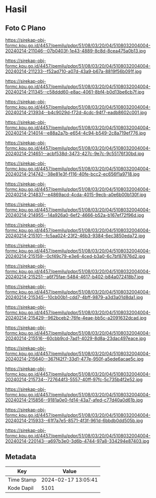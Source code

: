 # Hasil

## Foto C Plano

https://sirekap-obj-formc.kpu.go.id/4457/pemilu/pdpr/51/08/03/20/04/5108032004004-20240214-211046--07b0403f-1e43-4889-8c8d-8cea475a0b13.jpg

https://sirekap-obj-formc.kpu.go.id/4457/pemilu/pdpr/51/08/03/20/04/5108032004004-20240214-211233--f52ad710-a07d-43a9-b67a-8819f56b091f.jpg

https://sirekap-obj-formc.kpu.go.id/4457/pemilu/pdpr/51/08/03/20/04/5108032004004-20240214-211345--c58ddd60-e8ac-4061-8bf4-b0d13be6cb7f.jpg

https://sirekap-obj-formc.kpu.go.id/4457/pemilu/pdpr/51/08/03/20/04/5108032004004-20240214-213934--b4c9029d-f72d-4cdc-94f7-eadb8602c001.jpg

https://sirekap-obj-formc.kpu.go.id/4457/pemilu/pdpr/51/08/03/20/04/5108032004004-20240214-214014--e88a2a7b-e654-4c94-b549-2c8a719ef776.jpg

https://sirekap-obj-formc.kpu.go.id/4457/pemilu/pdpr/51/08/03/20/04/5108032004004-20240214-214651--acbf538d-3473-427c-9e7c-9c55176f30bd.jpg

https://sirekap-obj-formc.kpu.go.id/4457/pemilu/pdpr/51/08/03/20/04/5108032004004-20240214-214742--38e81e3f-f116-40fe-bcc2-ec656f1a9718.jpg

https://sirekap-obj-formc.kpu.go.id/4457/pemilu/pdpr/51/08/03/20/04/5108032004004-20240214-214837--e4869acd-4cda-4015-9ecb-a0e6b00b130f.jpg

https://sirekap-obj-formc.kpu.go.id/4457/pemilu/pdpr/51/08/03/20/04/5108032004004-20240214-214955--14a926a0-6ef2-4666-b52a-b167ef72f96d.jpg

https://sirekap-obj-formc.kpu.go.id/4457/pemilu/pdpr/51/08/03/20/04/5108032004004-20240214-215101--fc5aa024-23f2-46b3-9384-6ec3850eda72.jpg

https://sirekap-obj-formc.kpu.go.id/4457/pemilu/pdpr/51/08/03/20/04/5108032004004-20240214-215159--0cf49c79-e3e6-4ced-b3a0-6c7bf87876d2.jpg

https://sirekap-obj-formc.kpu.go.id/4457/pemilu/pdpr/51/08/03/20/04/5108032004004-20240214-215251--a6f75fae-5484-4617-b402-b84a072418b7.jpg

https://sirekap-obj-formc.kpu.go.id/4457/pemilu/pdpr/51/08/03/20/04/5108032004004-20240214-215345--10cb00b1-cdd7-4bff-9879-a3d3a01d8da1.jpg

https://sirekap-obj-formc.kpu.go.id/4457/pemilu/pdpr/51/08/03/20/04/5108032004004-20240214-215429--962bceb2-76fe-4eae-bb5c-a2091632dcad.jpg

https://sirekap-obj-formc.kpu.go.id/4457/pemilu/pdpr/51/08/03/20/04/5108032004004-20240214-215516--60cbb9cd-7ad1-4029-8d8a-23dac497eace.jpg

https://sirekap-obj-formc.kpu.go.id/4457/pemilu/pdpr/51/08/03/20/04/5108032004004-20240214-215640--367f42f7-33d1-477e-950f-a5ede6acae5c.jpg

https://sirekap-obj-formc.kpu.go.id/4457/pemilu/pdpr/51/08/03/20/04/5108032004004-20240214-215734--727644f3-5557-40ff-97fc-5c735b4f2e52.jpg

https://sirekap-obj-formc.kpu.go.id/4457/pemilu/pdpr/51/08/03/20/04/5108032004004-20240214-215856--9181a0e0-fd14-43a7-afed-c77d40a0d61b.jpg

https://sirekap-obj-formc.kpu.go.id/4457/pemilu/pdpr/51/08/03/20/04/5108032004004-20240214-215933--61f7a7e5-8571-4f3f-961d-6bbdb0dd505b.jpg

https://sirekap-obj-formc.kpu.go.id/4457/pemilu/pdpr/51/08/03/20/04/5108032004004-20240214-220143--a697b3e0-3d6b-4744-97a8-334294e87403.jpg


## Metadata

| Key        | Value               |
| ---------- | ------------------- |
| Time Stamp | 2024-02-17 13:05:41 |
| Kode Dapil | 5101                |



